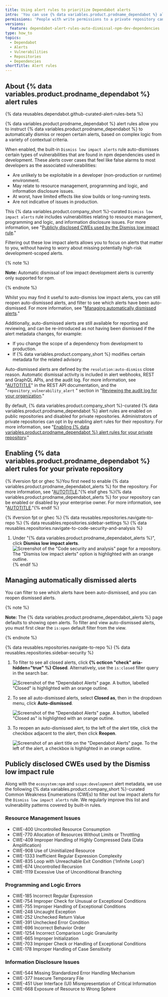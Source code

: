 ```yaml
---
title: Using alert rules to prioritize Dependabot alerts
intro: 'You can use {% data variables.product.prodname_dependabot %} alert rules to filter out false positive alerts or alerts you''re not interested in.'
permissions: 'People with write permissions to a private repository can enable or disable {% data variables.product.prodname_dependabot %} alert rules for the repository.'
versions:
  feature: dependabot-alert-rules-auto-dismissal-npm-dev-dependencies
type: how_to
topics:
  - Dependabot
  - Alerts
  - Vulnerabilities
  - Repositories
  - Dependencies
shortTitle: Alert rules
---
```


## About {% data variables.product.prodname_dependabot %} alert rules
<!-- will need to review this procedural section for GHES -->

{% data reusables.dependabot.github-curated-alert-rules-beta %}

{% data variables.product.prodname_dependabot %} alert rules allow you to instruct {% data variables.product.prodname_dependabot %} to automatically dismiss or reopen certain alerts, based on complex logic from a variety of contextual criteria.

When enabled, the built-in `Dismiss low impact alerts` rule auto-dismisses certain types of vulnerabilities that are found in npm dependencies used in development. These alerts cover cases that feel like false alarms to most developers as the associated vulnerabilities:
- Are unlikely to be exploitable in a developer (non-production or runtime) environment.
- May relate to resource management, programming and logic, and information disclosure issues.
- At worst, have limited effects like slow builds or long-running tests.
- Are not indicative of issues in production.

This {% data variables.product.company_short %}-curated `Dismiss low impact alerts` rule includes vulnerabilities relating to resource management, programming and logic, and information disclosure issues. For more information, see "[Publicly disclosed CWEs used by the Dismiss low impact rule](#publicly-disclosed-cwes-used-by-the-dismiss-low-impact-rule)."

Filtering out these low impact alerts allows you to focus on alerts that matter to you, without having to worry about missing potentially high-risk development-scoped alerts.

{% note %}

**Note:** Automatic dismissal of low impact development alerts is currently only supported for npm.

{% endnote %}

Whilst you may find it useful to auto-dismiss low impact alerts, you can still reopen auto-dismissed alerts, and filter to see which alerts have been auto-dismissed. For more information, see "[Managing automatically dismissed alerts](#managing-automatically-dismissed-alerts)."

Additionally, auto-dismissed alerts are still available for reporting and reviewing, and can be re-introduced as not having been dismissed if the alert metadata changes, for example:
- If you change the scope of a dependency from development to production.
- If {% data variables.product.company_short %} modifies certain metadata for the related advisory.

Auto-dismissed alerts are defined by the `resolution:auto-dismiss` close reason. Automatic dismissal activity is included in alert webhooks, REST and GraphQL APIs, and the audit log. For more information, see "[AUTOTITLE](/rest/dependabot/alerts)" in the REST API documentation, and the "`repository_vulnerability_alert` " section in "[Reviewing the audit log for your organization](/organizations/keeping-your-organization-secure/managing-security-settings-for-your-organization/reviewing-the-audit-log-for-your-organization#repository_vulnerability_alert-category-actions)."

By default, {% data variables.product.company_short %}-curated {% data variables.product.prodname_dependabot %} alert rules are enabled on public repositories and disabled for private repositories. Administrators of private repositories can opt in by enabling alert rules for their repository. For more information, see "[Enabling {% data variables.product.prodname_dependabot %} alert rules for your private repository](#enabling-dependabot-alert-rules-for-your-private-repository)."

## Enabling {% data variables.product.prodname_dependabot %} alert rules for your private repository

{% ifversion fpt or ghec %}You first need to enable {% data variables.product.prodname_dependabot_alerts %} for the repository. For more information, see "[AUTOTITLE](/code-security/dependabot/dependabot-alerts/configuring-dependabot-alerts#managing-dependabot-alerts-for-your-repository)."{% elsif ghes %}{% data variables.product.prodname_dependabot_alerts %} for your repository can be enabled or disabled by your enterprise owner. For more information, see "[AUTOTITLE](/admin/configuration/configuring-github-connect/enabling-dependabot-for-your-enterprise)."{% endif %}

{% ifversion fpt or ghec %}
{% data reusables.repositories.navigate-to-repo %}
{% data reusables.repositories.sidebar-settings %}
{% data reusables.repositories.navigate-to-code-security-and-analysis %}
1. Under "{% data variables.product.prodname_dependabot_alerts %}", click **Dismiss low impact alerts**.
   ![Screenshot of the "Code security and analysis" page for a repository. The "Dismiss low impact alerts" option is highlighted with an orange outline.](/assets/images/help/repository/enable-autodismissal-low-impact-dependabot-alerts.png)
{% endif %}

## Managing automatically dismissed alerts
<!-- will need to review this procedural section for GHES -->

You can filter to see which alerts have been auto-dismissed, and you can reopen dismissed alerts.

{% note %}

**Note:** The {% data variables.product.prodname_dependabot_alerts %} page defaults to showing open alerts. To filter and view auto-dismissed alerts, you must first clear the `is:open` default filter from the view.

{% endnote %}

{% data reusables.repositories.navigate-to-repo %}
{% data reusables.repositories.sidebar-security %}
1. To filter to see all closed alerts, click **{% octicon "check" aria-hidden="true" %} Closed**. Alternatively, use the `is:closed` filter query in the search bar.

   ![Screenshot of the "Dependabot Alerts" page. A button, labelled "Closed" is highlighted with an orange outline.](/assets/images/help/repository/dependabot-alerts-closed-tab.png)

1. To see all auto-dismissed alerts, select **Closed as**, then in the dropdown menu, click **Auto-dismissed**.

   ![Screenshot of the "Dependabot Alerts" page. A button, labelled "Closed as" is highlighted with an orange outline.](/assets/images/help/repository/dependabot-alerts-closed-as.png)

1. To reopen an auto-dismissed alert, to the left of the alert title, click the checkbox adjacent to the alert, then click **Reopen**.

   ![Screenshot of an alert title on the "Dependabot Alerts" page. To the left of the alert, a checkbox is highlighted in an orange outline.](/assets/images/help/repository/dependabot-reopen-closed-alert.png)

## Publicly disclosed CWEs used by the Dismiss low impact rule

Along with the `ecosystem:npm` and `scope:development` alert metadata, we use the following {% data variables.product.company_short %}-curated Common Weakness Enumerations (CWEs) to filter out low impact alerts for the `Dismiss low impact alerts` rule. We regularly improve this list and vulnerability patterns covered by built-in rules.

### Resource Management Issues

- CWE-400 Uncontrolled Resource Consumption
- CWE-770 Allocation of Resources Without Limits or Throttling
- CWE-409 Improper Handling of Highly Compressed Data (Data Amplification)
- CWE-908 Use of Uninitialized Resource
- CWE-1333 Inefficient Regular Expression Complexity
- CWE-835 Loop with Unreachable Exit Condition ('Infinite Loop')
- CWE-674 Uncontrolled Recursion
- CWE-1119 Excessive Use of Unconditional Branching

### Programming and Logic Errors

- CWE-185 Incorrect Regular Expression
- CWE-754 Improper Check for Unusual or Exceptional Conditions
- CWE-755 Improper Handling of Exceptional Conditions
- CWE-248 Uncaught Exception
- CWE-252 Unchecked Return Value
- CWE-391 Unchecked Error Condition
- CWE-696 Incorrect Behavior Order
- CWE-1254 Incorrect Comparison Logic Granularity
- CWE-665 Improper Initialization
- CWE-703 Improper Check or Handling of Exceptional Conditions
- CWE-178 Improper Handling of Case Sensitivity

### Information Disclosure Issues

- CWE-544 Missing Standardized Error Handling Mechanism
- CWE-377 Insecure Temporary File
- CWE-451 User Interface (UI) Misrepresentation of Critical Information
- CWE-668 Exposure of Resource to Wrong Sphere
